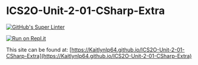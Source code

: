 # ICS2O-Unit-2-01-CSharp-Extra

[![GitHub's Super Linter](https://github.com/KaitlynIp64/ICS2O-Unit-2-01-CSharp-Extra/workflows/GitHub's%20Super%20Linter/badge.svg)](https://github.com/KaitlynIp64/ICS2O-Unit-2-01-CSharp-Extra/actions)

[![Run on Repl.it](https://repl.it/badge/github/KaitlynIp64/ICS2O-Unit-2-01-CSharp-Extra)](https://repl.it/github/KaitlynIp64/ICS2O-Unit-2-01-CSharp-Extra)

This site can be found at: [https://KaitlynIp64.github.io/ICS2O-Unit-2-01-CSharp-Extra](https://KaitlynIp64.github.io/ICS2O-Unit-2-01-CSharp-Extra)
